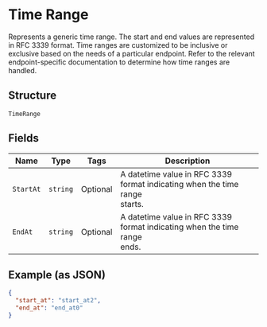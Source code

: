 
# Time Range

Represents a generic time range. The start and end values are
represented in RFC 3339 format. Time ranges are customized to be
inclusive or exclusive based on the needs of a particular endpoint.
Refer to the relevant endpoint-specific documentation to determine
how time ranges are handled.

## Structure

`TimeRange`

## Fields

| Name | Type | Tags | Description |
|  --- | --- | --- | --- |
| `StartAt` | `string` | Optional | A datetime value in RFC 3339 format indicating when the time range<br>starts. |
| `EndAt` | `string` | Optional | A datetime value in RFC 3339 format indicating when the time range<br>ends. |

## Example (as JSON)

```json
{
  "start_at": "start_at2",
  "end_at": "end_at0"
}
```


